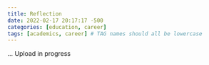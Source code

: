 ```yaml
---
title: Reflection
date: 2022-02-17 20:17:17 -500
categories: [education, career]
tags: [academics, career] # TAG names should all be lowercase
---
```


... Upload in progress
